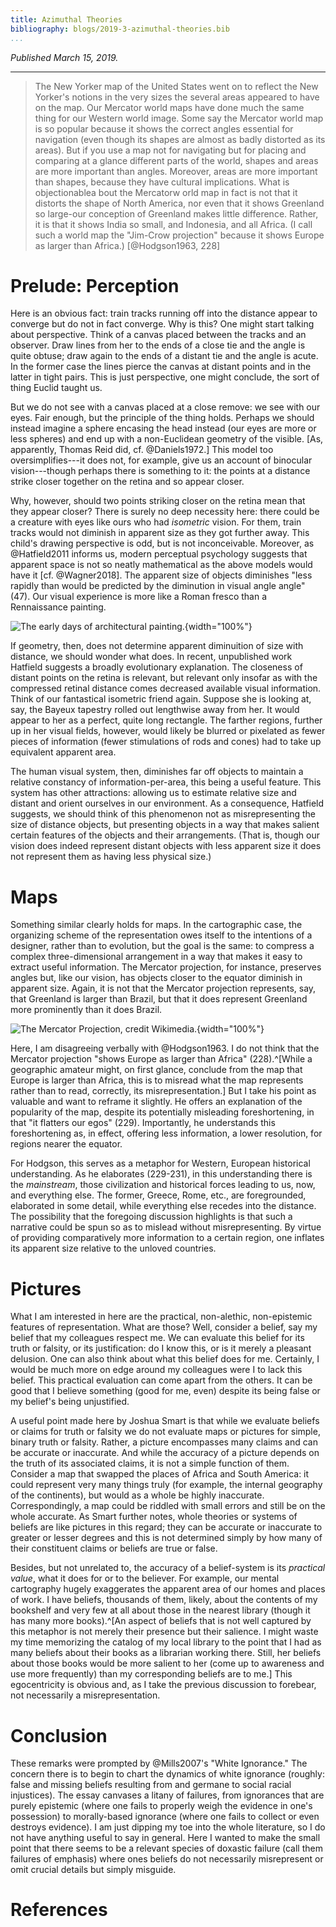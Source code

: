```yaml
---
title: Azimuthal Theories
bibliography: blogs/2019-3-azimuthal-theories.bib
...
```


*Published March 15, 2019.*

***

> The New Yorker map of the United States went on to reflect the New Yorker's
> notions in the very sizes the several areas appeared to have on the map. Our
> Mercator world maps have done much the same thing for our Western world
> image. Some say the Mercator world map is so popular because it shows the
> correct angles essential for navigation (even though its shapes are almost as
> badly distorted as its areas). But if you use a map not for navigating but
> for placing and comparing at a glance different parts of the world, shapes
> and areas are more important than angles. Moreover, areas are more important
> than shapes, because they have cultural implications. What is objectionablea
> bout the Mercatorw orld map in fact is not that it distorts the shape of
> North America, nor even that it shows Greenland so large-our conception of
> Greenland makes little difference. Rather, it is that it shows India so
> small, and Indonesia, and all Africa. (I call such a world map the "Jim-Crow
> projection" because it shows Europe as larger than Africa.)
> [@Hodgson1963, 228]


# Prelude: Perception

Here is an obvious fact: train tracks running off into the distance appear to
converge but do not in fact converge. Why is this? One might start talking
about perspective. Think of a canvas placed between the tracks and an observer.
Draw lines from her to the ends of a close tie and the angle is quite obtuse;
draw again to the ends of a distant tie and the angle is acute. In the former
case the lines pierce the canvas at distant points and in the latter in tight
pairs. This is just perspective, one might conclude, the sort of thing Euclid taught us.

But we do not see with a canvas placed at a close remove: we see with our eyes.
Fair enough, but the principle of the thing holds. Perhaps we should instead
imagine a sphere encasing the head instead (our eyes are more or less spheres)
and end up with a non-Euclidean geometry of the visible. [As, apparently,
Thomas Reid did, cf. @Daniels1972.] This model too oversimplifies---it does
not, for example, give us an account of binocular vision---though perhaps there
is something to it: the points at a distance strike closer together on the
retina and so appear closer.

Why, however, should two points striking closer on the retina mean that they
appear closer? There is surely no deep necessity here: there could be a
creature with eyes like ours who had *isometric* vision. For them, train tracks
would not diminish in apparent size as they got further away. This child's
drawing perspective is odd, but is not inconceivable. Moreover, as
@Hatfield2011 informs us, modern perceptual psychology suggests that apparent
space is not so neatly mathematical as the above models would have it [cf. @Wagner2018]. The
apparent size of objects diminishes "less rapidly than would be predicted by
the diminution in visual angle angle" (47). Our visual experience is more like
a Roman fresco than a Rennaissance painting.

![The early days of architectural painting.](/images/roman-fourth-style.jpg){width="100%"}

If geometry, then, does not determine apparent diminuition of size with
distance, we should wonder what does. In recent, unpublished work Hatfield
suggests a broadly evolutionary explanation. The closeness of distant points on
the retina is relevant, but relevant only insofar as with the compressed
retinal distance comes decreased available visual information. Think of our
fantastical isometric friend again. Suppose she is looking at, say, the Bayeux
tapestry rolled out lengthwise away from her. It would appear to her as a
perfect, quite long rectangle. The farther regions, further up in her visual
fields, however, would likely be blurred or pixelated as fewer pieces of
information (fewer stimulations of rods and cones) had to take up equivalent
apparent area.

The human visual system, then, diminishes far off objects to maintain a
relative constancy of information-per-area, this being a useful feature. This
system has other attractions: allowing us to estimate relative size and distant
and orient ourselves in our environment. As a consequence, Hatfield suggests,
we should think of this phenomenon not as misrepresenting the size of distance
objects, but presenting objects in a way that makes salient certain features of
the objects and their arrangements. (That is, though our vision does indeed
represent distant objects with less apparent size it does not represent them as
having less physical size.)

# Maps

Something similar clearly holds for maps. In the cartographic case, the
organizing scheme of the representation owes itself to the intentions of a
designer, rather than to evolution, but the goal is the same: to compress a
complex three-dimensional arrangement in a way that makes it easy to extract
useful information. The Mercator projection, for instance, preserves angles
but, like our vision, has objects closer to the equator diminish in apparent
size. Again, it is not that the Mercator projection represents, say, that
Greenland is larger than Brazil, but that it does represent Greenland more
prominently than it does Brazil.

![The Mercator Projection, credit [Wikimedia](https://commons.wikimedia.org/wiki/File:Mercator_with_Tissot%27s_Indicatrices_of_Distortion.svg).](/images/mercator-indicatrox.svg){width="100%"}

Here, I am disagreeing verbally with @Hodgson1963. I do not think that the
Mercator projection "shows Europe as larger than Africa" (228).^[While a
geographic amateur might, on first glance, conclude from the map that Europe is
larger than Africa, this is to misread what the map represents rather than to
read, correctly, its misrepresentation.] But I take his point as valuable and
want to reframe it slightly. He offers an explanation of the popularity of the
map, despite its potentially misleading foreshortening, in that "it flatters
our egos" (229). Importantly, he understands this foreshortening as, in effect,
offering less information, a lower resolution, for regions nearer the equator.

For Hodgson, this serves as a metaphor for Western, European historical
understanding. As he elaborates (229-231), in this understanding there is the
*mainstream*, those civilization and historical forces leading to us, now, and
everything else. The former, Greece, Rome, etc., are foregrounded, elaborated
in some detail, while everything else recedes into the distance. The
possibility that the foregoing discussion highlights is that such a narrative
could be spun so as to mislead without misrepresenting. By virtue of providing
comparatively more information to a certain region, one inflates its apparent size relative to the unloved countries.

# Pictures

What I am interested in here are the practical, non-alethic, non-epistemic
features of representation. What are those? Well, consider a belief, say my
belief that my colleagues respect me. We can evaluate this belief for its truth
or falsity, or its justification: do I know this, or is it merely a pleasant
delusion. One can also think about what this belief does for me. Certainly, I
would be much more on edge around my colleagues were I to lack this belief.
This practical evaluation can come apart from the others. It can be good that I
believe something (good for me, even) despite its being false or my belief's
being unjustified.

A useful point made here by Joshua Smart is that while we evaluate beliefs or
claims for truth or falsity we do not evaluate maps or pictures for simple,
binary truth or falsity. Rather, a picture encompasses many claims and can be
accurate or inaccurate. And while the accuracy of a picture depends on the
truth of its associated claims, it is not a simple function of them. Consider a
map that swapped the places of Africa and South America: it could represent
very many things truly (for example, the internal geography of the continents),
but would as a whole be highly inaccurate. Correspondingly, a map could be
riddled with small errors and still be on the whole accurate. As Smart further
notes, whole theories or systems of beliefs are like pictures in this regard;
they can be accurate or inaccurate to greater or lesser degrees and this is not
determined simply by how many of their constituent claims or beliefs are true
or false.

Besides, but not unrelated to, the accuracy of a belief-system is its
*practical value*, what it does for or to the believer. For example, our mental
cartography hugely exaggerates the apparent area of our homes and places of
work. I have beliefs, thousands of them, likely, about the contents of my
bookshelf and very few at all about those in the nearest library (though it has
many more books).^[An aspect of beliefs that is not well captured by this
metaphor is not merely their presence but their salience. I might waste my time
memorizing the catalog of my local library to the point that I had as many
beliefs about their books as a librarian working there. Still, her beliefs
about those books would be more salient to her (come up to awareness and use
more frequently) than my corresponding beliefs are to me.] This egocentricity
is obvious and, as I take the previous discussion to forebear, not necessarily
a misrepresentation.

# Conclusion

These remarks were prompted by @Mills2007's "White Ignorance." The concern
there is to begin to chart the dynamics of white ignorance (roughly: false and
missing beliefs resulting from and germane to social racial injustices). The
essay canvases a litany of failures, from ignorances that are purely epistemic
(where one fails to properly weigh the evidence in one's possession) to
morally-based ignorance (where one fails to collect or even destroys evidence).
I am just dipping my toe into the whole literature, so I do not have anything
useful to say in general. Here I wanted to make the small point that there
seems to be a relevant species of doxastic failure (call them failures of
emphasis) where ones beliefs do not necessarily misrepresent or omit crucial
details but simply misguide.

# References